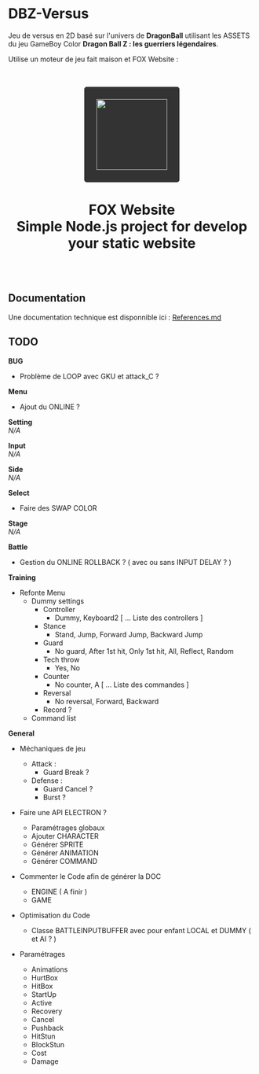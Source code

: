 # DBZ-Versus

Jeu de versus en 2D basé sur l'univers de __DragonBall__ utilisant les ASSETS du jeu GameBoy Color __Dragon Ball Z : les guerriers légendaires__.

Utilise un moteur de jeu fait maison et FOX Website :

<br/>
<br/>
<div align="center">
    <a href="https://fox-website.netlify.app" target="_blank">
        <img style="background-color: #333; padding: 25px; border-radius: 5px;" height="144" width="144" src="https://fox-website.netlify.app/assets/favicons/android-chrome-144x144.png">
    </a>
</div>
<div align="center">
    <h1>
        FOX Website<br/>
        Simple Node.js project for develop<br/>
        your static website
    </h1>
</div>
<br/>
<br/>

## Documentation
Une documentation technique est disponnible ici : [References.md](https://github.com/de-sign/DBZ-Versus/blob/master/src/doc/markdown/References.md)

## TODO
__BUG__
* Problème de LOOP avec GKU et attack_C ?

__Menu__
* Ajout du ONLINE ?

__Setting__
<br/>*N/A*

__Input__
<br/>*N/A*

__Side__
<br/>*N/A*

__Select__
* Faire des SWAP COLOR

__Stage__
<br/>*N/A*

__Battle__
* Gestion du ONLINE ROLLBACK ? ( avec ou sans INPUT DELAY ? )

__Training__
* Refonte Menu
    * Dummy settings
        * Controller
            * Dummy, Keyboard2 [ ... Liste des controllers ]
        * Stance
            * Stand, Jump, Forward Jump, Backward Jump
        * Guard
            * No guard, After 1st hit, Only 1st hit, All, Reflect, Random
        * Tech throw
            * Yes, No
        * Counter
            * No counter, A [ ... Liste des commandes ]
        * Reversal
            * No reversal, Forward, Backward
        * Record ?
    * Command list

__General__
* Méchaniques de jeu
    * Attack :
        * Guard Break ?
    * Defense :
        * Guard Cancel ?
        * Burst ?

* Faire une API ELECTRON ?
    * Paramétrages globaux
    * Ajouter CHARACTER
    * Générer SPRITE
    * Générer ANIMATION
    * Générer COMMAND

* Commenter le Code afin de générer la DOC
    * ENGINE ( A finir )
    * GAME

* Optimisation du Code
    * Classe BATTLEINPUTBUFFER avec pour enfant LOCAL et DUMMY ( et AI ? )

* Paramétrages
    * Animations
    * HurtBox
    * HitBox
    * StartUp
    * Active
    * Recovery
    * Cancel
    * Pushback
    * HitStun
    * BlockStun
    * Cost
    * Damage